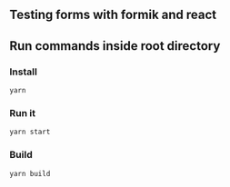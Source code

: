 ## Testing forms with formik and react

## Run commands inside root directory

### Install 

`yarn` 

### Run it 

`yarn start`


### Build 

`yarn build`
